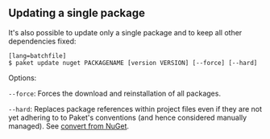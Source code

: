 ## Updating a single package

It's also possible to update only a single package and to keep all other dependencies fixed:

    [lang=batchfile]
    $ paket update nuget PACKAGENAME [version VERSION] [--force] [--hard]	

Options:

  `--force`: Forces the download and reinstallation of all packages.

  `--hard`: Replaces package references within project files even if they are not yet adhering to to Paket's conventions (and hence considered manually managed). See [convert from NuGet](paket-convert-from-nuget.html).